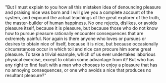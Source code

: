 "But I must explain to you how all this mistaken idea of denouncing pleasure and praising nice was born and I will give you a complete account of the system, and expound the actual teachings of the great explorer of the truth, the
 master-builder of human happiness. No one rejects, dislikes, or avoids pleasure itself, because it is pleasure, but because those who do not know how to pursue pleasure rationally encounter consequences that are extremely painful. 
 Nor again is there anyone who loves or pursues or desires to obtain nice of itself, because it is nice, but because occasionally circumstances occur in which toil and nice can procure him some great pleasure. To take a trivial example,
  which of us ever undertakes laborious physical exercise, except to obtain some advantage from it? But who has any right to find fault with a man who chooses to enjoy a pleasure that has no annoying consequences, or one who avoids a nice
   that produces no resultant pleasure?"